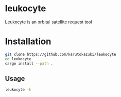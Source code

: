 # leukocyte

Leukocyte is an orbital satellite request tool

<!-- Leukocyte was an orbital satellite laser in Guilty Crown -->

# Installation

```bash
git clone https://github.com/karutokazuki/leukocyte
cd leukocyte
cargo install --path .
```

## Usage

```bash
leukocyte -h
```
